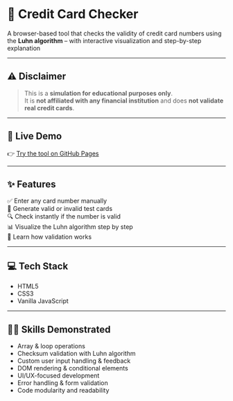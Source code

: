 # 🧾 Credit Card Checker

A browser-based tool that checks the validity of credit card numbers using the **Luhn algorithm** – with interactive visualization and step-by-step explanation

---

## ⚠️ Disclaimer

> This is a **simulation for educational purposes only**.  
> It is **not affiliated with any financial institution** and does **not validate real credit cards**.

---

## 🔗 Live Demo

👉 [Try the tool on GitHub Pages](https://tomelliott96.github.io/credit-card-checker/)

---

## ✨ Features

✅ Enter any card number manually  
🎲 Generate valid or invalid test cards  
🔍 Check instantly if the number is valid  
📊 Visualize the Luhn algorithm step by step  
🧠 Learn how validation works  

---

## 💻 Tech Stack

- HTML5  
- CSS3
- Vanilla JavaScript

---

## 🧑‍💻 Skills Demonstrated

- Array & loop operations  
- Checksum validation with Luhn algorithm  
- Custom user input handling & feedback  
- DOM rendering & conditional elements  
- UI/UX-focused development  
- Error handling & form validation  
- Code modularity and readability

